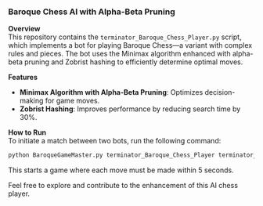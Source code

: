 ### Baroque Chess AI with Alpha-Beta Pruning

**Overview**  
This repository contains the `terminator_Baroque_Chess_Player.py` script, which implements a bot for playing Baroque Chess—a variant with complex rules and pieces. The bot uses the Minimax algorithm enhanced with alpha-beta pruning and Zobrist hashing to efficiently determine optimal moves.

**Features**  
- **Minimax Algorithm with Alpha-Beta Pruning**: Optimizes decision-making for game moves.
- **Zobrist Hashing**: Improves performance by reducing search time by 30%.

**How to Run**  
To initiate a match between two bots, run the following command:
```bash
python BaroqueGameMaster.py terminator_Baroque_Chess_Player terminator_Baroque_Chess_Player 5
```
This starts a game where each move must be made within 5 seconds.

Feel free to explore and contribute to the enhancement of this AI chess player.
